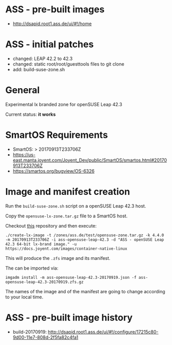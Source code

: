 
ASS - pre-built images
======================

* http://dsapid.root1.ass.de/ui/#!/home

ASS - initial patches
=====================

* changed: LEAP 42.2 to 42.3
* changed: static root/root/guesttools files to git clone
* add: build-suse-zone.sh

General
=======

Experimental lx branded zone for openSUSE Leap 42.3

Current status: **it works**

# SmartOS Requirements

* SmartOS: > 20170913T233706Z
* https://us-east.manta.joyent.com/Joyent_Dev/public/SmartOS/smartos.html#20170913T233706Z
* https://smartos.org/bugview/OS-6326

# Image and manifest creation

Run the `build-suse-zone.sh` script on a openSUSE Leap 42.3 host.

Copy the `opensuse-lx-zone.tar.gz` file to a SmartOS host.

Checkout [this](https://github.com/ass-a2s/debian-lx-brand-image-builder) repository
and then execute:

```
./create-lx-image -t /zones/ass.de/test/opensuse-zone.tar.gz -k 4.4.0 -m 20170913T233706Z -i ass-opensuse-leap-42.3 -d "ASS - openSUSE Leap 42.3 64-bit lx-brand image." -u https://docs.joyent.com/images/container-native-linux
```

This will produce the `.zfs` image and its manifest.

The can be imported via:

```
imgadm install -m ass-opensuse-leap-42.3-20170919.json -f ass-opensuse-leap-42.3-20170919.zfs.gz
```

The names of the image and of the manifest are going to change according to your local time.

ASS - pre-built image history
=============================

* build-20170919: http://dsapid.root1.ass.de/ui/#!/configure/17215c80-9d00-11e7-808d-2f5fa82c4fa1

